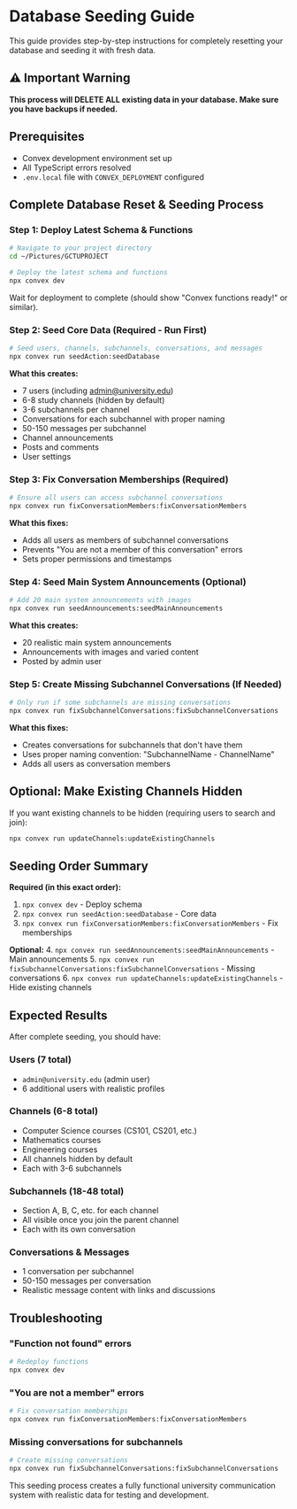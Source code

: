 # Database Seeding Guide

This guide provides step-by-step instructions for completely resetting your database and seeding it with fresh data.

## ⚠️ Important Warning
**This process will DELETE ALL existing data in your database. Make sure you have backups if needed.**

## Prerequisites
- Convex development environment set up
- All TypeScript errors resolved
- `.env.local` file with `CONVEX_DEPLOYMENT` configured

## Complete Database Reset & Seeding Process

### Step 1: Deploy Latest Schema & Functions
```bash
# Navigate to your project directory
cd ~/Pictures/GCTUPROJECT

# Deploy the latest schema and functions
npx convex dev
```
Wait for deployment to complete (should show "Convex functions ready!" or similar).

### Step 2: Seed Core Data (Required - Run First)
```bash
# Seed users, channels, subchannels, conversations, and messages
npx convex run seedAction:seedDatabase
```
**What this creates:**
- 7 users (including admin@university.edu)
- 6-8 study channels (hidden by default)
- 3-6 subchannels per channel
- Conversations for each subchannel with proper naming
- 50-150 messages per subchannel
- Channel announcements
- Posts and comments
- User settings

### Step 3: Fix Conversation Memberships (Required)
```bash
# Ensure all users can access subchannel conversations
npx convex run fixConversationMembers:fixConversationMembers
```
**What this fixes:**
- Adds all users as members of subchannel conversations
- Prevents "You are not a member of this conversation" errors
- Sets proper permissions and timestamps

### Step 4: Seed Main System Announcements (Optional)
```bash
# Add 20 main system announcements with images
npx convex run seedAnnouncements:seedMainAnnouncements
```
**What this creates:**
- 20 realistic main system announcements
- Announcements with images and varied content
- Posted by admin user

### Step 5: Create Missing Subchannel Conversations (If Needed)
```bash
# Only run if some subchannels are missing conversations
npx convex run fixSubchannelConversations:fixSubchannelConversations
```
**What this fixes:**
- Creates conversations for subchannels that don't have them
- Uses proper naming convention: "SubchannelName - ChannelName"
- Adds all users as conversation members

## Optional: Make Existing Channels Hidden
If you want existing channels to be hidden (requiring users to search and join):
```bash
npx convex run updateChannels:updateExistingChannels
```

## Seeding Order Summary

**Required (in this exact order):**
1. `npx convex dev` - Deploy schema
2. `npx convex run seedAction:seedDatabase` - Core data
3. `npx convex run fixConversationMembers:fixConversationMembers` - Fix memberships

**Optional:**
4. `npx convex run seedAnnouncements:seedMainAnnouncements` - Main announcements
5. `npx convex run fixSubchannelConversations:fixSubchannelConversations` - Missing conversations
6. `npx convex run updateChannels:updateExistingChannels` - Hide existing channels

## Expected Results

After complete seeding, you should have:

### Users (7 total)
- `admin@university.edu` (admin user)
- 6 additional users with realistic profiles

### Channels (6-8 total)
- Computer Science courses (CS101, CS201, etc.)
- Mathematics courses
- Engineering courses
- All channels hidden by default
- Each with 3-6 subchannels

### Subchannels (18-48 total)
- Section A, B, C, etc. for each channel
- All visible once you join the parent channel
- Each with its own conversation

### Conversations & Messages
- 1 conversation per subchannel
- 50-150 messages per conversation
- Realistic message content with links and discussions

## Troubleshooting

### "Function not found" errors
```bash
# Redeploy functions
npx convex dev
```

### "You are not a member" errors
```bash
# Fix conversation memberships
npx convex run fixConversationMembers:fixConversationMembers
```

### Missing conversations for subchannels
```bash
# Create missing conversations
npx convex run fixSubchannelConversations:fixSubchannelConversations
```

This seeding process creates a fully functional university communication system with realistic data for testing and development.
